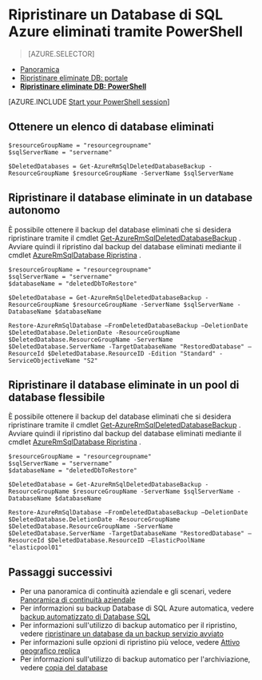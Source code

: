 <properties
    pageTitle="Ripristinare un Database di SQL Azure eliminato (PowerShell) | Microsoft Azure"
    description="Ripristinare un Database di SQL Azure eliminati (PowerShell)."
    services="sql-database"
    documentationCenter=""
    authors="stevestein"
    manager="jhubbard"
    editor=""/>

<tags
    ms.service="sql-database"
    ms.devlang="NA"
    ms.date="10/12/2016"
    ms.author="sstein"
    ms.workload="NA"
    ms.topic="article"
    ms.tgt_pltfrm="NA"/>


# <a name="restore-a-deleted-azure-sql-database-by-using-powershell"></a>Ripristinare un Database di SQL Azure eliminati tramite PowerShell

> [AZURE.SELECTOR]
- [Panoramica](sql-database-recovery-using-backups.md)
- [Ripristinare eliminate DB: portale](sql-database-restore-deleted-database-portal.md)
- [**Ripristinare eliminate DB: PowerShell**](sql-database-restore-deleted-database-powershell.md)

[AZURE.INCLUDE [Start your PowerShell session](../../includes/sql-database-powershell.md)]


## <a name="get-a-list-of-deleted-databases"></a>Ottenere un elenco di database eliminati

```
$resourceGroupName = "resourcegroupname"
$sqlServerName = "servername"

$DeletedDatabases = Get-AzureRmSqlDeletedDatabaseBackup -ResourceGroupName $resourceGroupName -ServerName $sqlServerName
```

## <a name="restore-your-deleted-database-into-a-standalone-database"></a>Ripristinare il database eliminate in un database autonomo

È possibile ottenere il backup del database eliminati che si desidera ripristinare tramite il cmdlet [Get-AzureRmSqlDeletedDatabaseBackup](https://msdn.microsoft.com/library/azure/mt693387(v=azure.300/).aspx) . Avviare quindi il ripristino dal backup del database eliminati mediante il cmdlet [AzureRmSqlDatabase Ripristina](https://msdn.microsoft.com/library/azure/mt693390(v=azure.300/).aspx) .

```
$resourceGroupName = "resourcegroupname"
$sqlServerName = "servername"
$databaseName = "deletedDbToRestore"

$DeletedDatabase = Get-AzureRmSqlDeletedDatabaseBackup -ResourceGroupName $resourceGroupName -ServerName $sqlServerName -DatabaseName $databaseName

Restore-AzureRmSqlDatabase –FromDeletedDatabaseBackup –DeletionDate $DeletedDatabase.DeletionDate -ResourceGroupName $DeletedDatabase.ResourceGroupName -ServerName $DeletedDatabase.ServerName -TargetDatabaseName "RestoredDatabase" –ResourceId $DeletedDatabase.ResourceID -Edition "Standard" -ServiceObjectiveName "S2"
```


## <a name="restore-your-deleted-database-into-an-elastic-database-pool"></a>Ripristinare il database eliminate in un pool di database flessibile

È possibile ottenere il backup del database eliminati che si desidera ripristinare tramite il cmdlet [Get-AzureRmSqlDeletedDatabaseBackup](https://msdn.microsoft.com/library/azure/mt693387(v=azure.300/).aspx) . Avviare quindi il ripristino dal backup del database eliminati mediante il cmdlet [AzureRmSqlDatabase Ripristina](https://msdn.microsoft.com/library/azure/mt693390(v=azure.300/).aspx) .

```
$resourceGroupName = "resourcegroupname"
$sqlServerName = "servername"
$databaseName = "deletedDbToRestore"

$DeletedDatabase = Get-AzureRmSqlDeletedDatabaseBackup -ResourceGroupName $resourceGroupName -ServerName $sqlServerName -DatabaseName $databaseName

Restore-AzureRmSqlDatabase –FromDeletedDatabaseBackup –DeletionDate $DeletedDatabase.DeletionDate -ResourceGroupName $DeletedDatabase.ResourceGroupName -ServerName $DeletedDatabase.ServerName -TargetDatabaseName "RestoredDatabase" –ResourceId $DeletedDatabase.ResourceID –ElasticPoolName "elasticpool01"
```


## <a name="next-steps"></a>Passaggi successivi

- Per una panoramica di continuità aziendale e gli scenari, vedere [Panoramica di continuità aziendale](sql-database-business-continuity.md)
- Per informazioni su backup Database di SQL Azure automatica, vedere [backup automatizzato di Database SQL](sql-database-automated-backups.md)
- Per informazioni sull'utilizzo di backup automatico per il ripristino, vedere [ripristinare un database da un backup servizio avviato](sql-database-recovery-using-backups.md)
- Per informazioni sulle opzioni di ripristino più veloce, vedere [Attivo geografico replica](sql-database-geo-replication-overview.md)  
- Per informazioni sull'utilizzo di backup automatico per l'archiviazione, vedere [copia del database](sql-database-copy.md)

